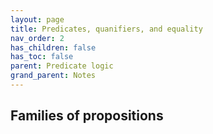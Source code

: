 ```yaml
---
layout: page
title: Predicates, quanifiers, and equality
nav_order: 2
has_children: false
has_toc: false
parent: Predicate logic
grand_parent: Notes
---
```


## Families of propositions
